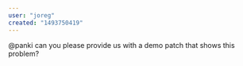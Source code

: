 ```yaml
---
user: "joreg"
created: "1493750419"
---
```


@panki can you please provide us with a demo patch that shows this problem?
